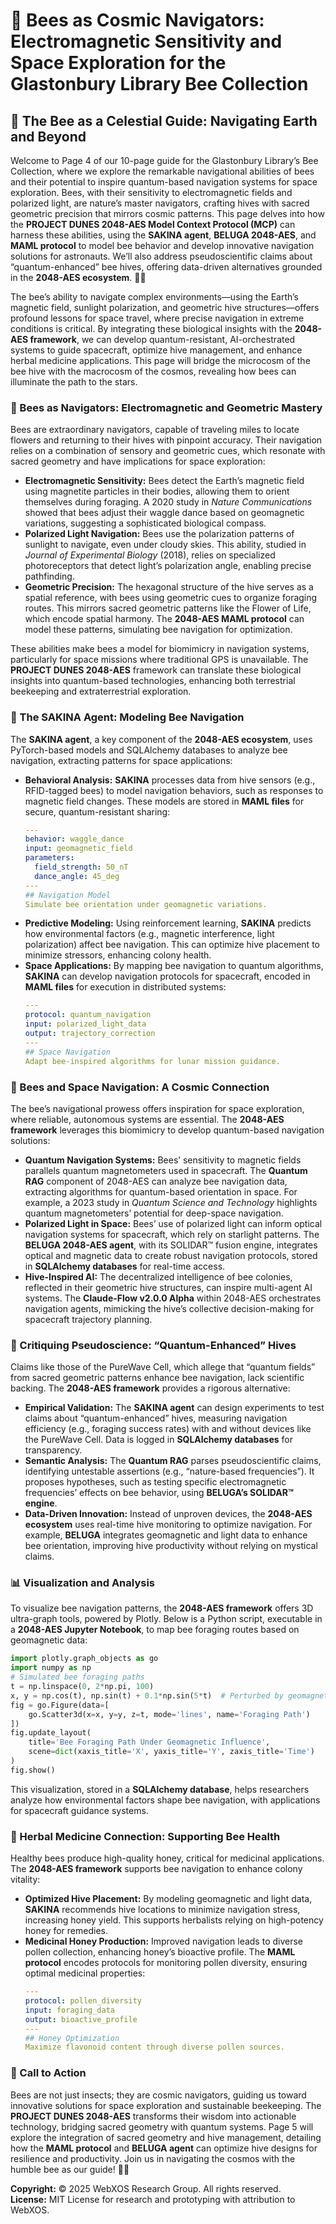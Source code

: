 # 🐝 Bees as Cosmic Navigators: Electromagnetic Sensitivity and Space Exploration for the Glastonbury Library Bee Collection

## 🌌 The Bee as a Celestial Guide: Navigating Earth and Beyond

Welcome to Page 4 of our 10-page guide for the Glastonbury Library’s Bee Collection, where we explore the remarkable navigational abilities of bees and their potential to inspire quantum-based navigation systems for space exploration. Bees, with their sensitivity to electromagnetic fields and polarized light, are nature’s master navigators, crafting hives with sacred geometric precision that mirrors cosmic patterns. This page delves into how the **PROJECT DUNES 2048-AES Model Context Protocol (MCP)** can harness these abilities, using the **SAKINA agent**, **BELUGA 2048-AES**, and **MAML protocol** to model bee behavior and develop innovative navigation solutions for astronauts. We’ll also address pseudoscientific claims about “quantum-enhanced” bee hives, offering data-driven alternatives grounded in the **2048-AES ecosystem**. 🐪✨

The bee’s ability to navigate complex environments—using the Earth’s magnetic field, sunlight polarization, and geometric hive structures—offers profound lessons for space travel, where precise navigation in extreme conditions is critical. By integrating these biological insights with the **2048-AES framework**, we can develop quantum-resistant, AI-orchestrated systems to guide spacecraft, optimize hive management, and enhance herbal medicine applications. This page will bridge the microcosm of the bee hive with the macrocosm of the cosmos, revealing how bees can illuminate the path to the stars.

### 🐝 Bees as Navigators: Electromagnetic and Geometric Mastery

Bees are extraordinary navigators, capable of traveling miles to locate flowers and returning to their hives with pinpoint accuracy. Their navigation relies on a combination of sensory and geometric cues, which resonate with sacred geometry and have implications for space exploration:

- **Electromagnetic Sensitivity:** Bees detect the Earth’s magnetic field using magnetite particles in their bodies, allowing them to orient themselves during foraging. A 2020 study in *Nature Communications* showed that bees adjust their waggle dance based on geomagnetic variations, suggesting a sophisticated biological compass.
- **Polarized Light Navigation:** Bees use the polarization patterns of sunlight to navigate, even under cloudy skies. This ability, studied in *Journal of Experimental Biology* (2018), relies on specialized photoreceptors that detect light’s polarization angle, enabling precise pathfinding.
- **Geometric Precision:** The hexagonal structure of the hive serves as a spatial reference, with bees using geometric cues to organize foraging routes. This mirrors sacred geometric patterns like the Flower of Life, which encode spatial harmony. The **2048-AES MAML protocol** can model these patterns, simulating bee navigation for optimization.

These abilities make bees a model for biomimicry in navigation systems, particularly for space missions where traditional GPS is unavailable. The **PROJECT DUNES 2048-AES** framework can translate these biological insights into quantum-based technologies, enhancing both terrestrial beekeeping and extraterrestrial exploration.

### 🧠 The SAKINA Agent: Modeling Bee Navigation

The **SAKINA agent**, a key component of the **2048-AES ecosystem**, uses PyTorch-based models and SQLAlchemy databases to analyze bee navigation, extracting patterns for space applications:

- **Behavioral Analysis:** **SAKINA** processes data from hive sensors (e.g., RFID-tagged bees) to model navigation behaviors, such as responses to magnetic field changes. These models are stored in **MAML files** for secure, quantum-resistant sharing:
  ```yaml
  ---
  behavior: waggle_dance
  input: geomagnetic_field
  parameters:
    field_strength: 50_nT
    dance_angle: 45_deg
  ---
  ## Navigation Model
  Simulate bee orientation under geomagnetic variations.
  ```
- **Predictive Modeling:** Using reinforcement learning, **SAKINA** predicts how environmental factors (e.g., magnetic interference, light polarization) affect bee navigation. This can optimize hive placement to minimize stressors, enhancing colony health.
- **Space Applications:** By mapping bee navigation to quantum algorithms, **SAKINA** can develop navigation protocols for spacecraft, encoded in **MAML files** for execution in distributed systems:
  ```yaml
  ---
  protocol: quantum_navigation
  input: polarized_light_data
  output: trajectory_correction
  ---
  ## Space Navigation
  Adapt bee-inspired algorithms for lunar mission guidance.
  ```

### 🚀 Bees and Space Navigation: A Cosmic Connection

The bee’s navigational prowess offers inspiration for space exploration, where reliable, autonomous systems are essential. The **2048-AES framework** leverages this biomimicry to develop quantum-based navigation solutions:

- **Quantum Navigation Systems:** Bees’ sensitivity to magnetic fields parallels quantum magnetometers used in spacecraft. The **Quantum RAG** component of 2048-AES can analyze bee navigation data, extracting algorithms for quantum-based orientation in space. For example, a 2023 study in *Quantum Science and Technology* highlights quantum magnetometers’ potential for deep-space navigation.
- **Polarized Light in Space:** Bees’ use of polarized light can inform optical navigation systems for spacecraft, which rely on starlight patterns. The **BELUGA 2048-AES agent**, with its SOLIDAR™ fusion engine, integrates optical and magnetic data to create robust navigation protocols, stored in **SQLAlchemy databases** for real-time access.
- **Hive-Inspired AI:** The decentralized intelligence of bee colonies, reflected in their geometric hive structures, can inspire multi-agent AI systems. The **Claude-Flow v2.0.0 Alpha** within 2048-AES orchestrates navigation agents, mimicking the hive’s collective decision-making for spacecraft trajectory planning.

### 🔬 Critiquing Pseudoscience: “Quantum-Enhanced” Hives

Claims like those of the PureWave Cell, which allege that “quantum fields” from sacred geometric patterns enhance bee navigation, lack scientific backing. The **2048-AES framework** provides a rigorous alternative:

- **Empirical Validation:** The **SAKINA agent** can design experiments to test claims about “quantum-enhanced” hives, measuring navigation efficiency (e.g., foraging success rates) with and without devices like the PureWave Cell. Data is logged in **SQLAlchemy databases** for transparency.
- **Semantic Analysis:** The **Quantum RAG** parses pseudoscientific claims, identifying untestable assertions (e.g., “nature-based frequencies”). It proposes hypotheses, such as testing specific electromagnetic frequencies’ effects on bee behavior, using **BELUGA’s SOLIDAR™ engine**.
- **Data-Driven Innovation:** Instead of unproven devices, the **2048-AES ecosystem** uses real-time hive monitoring to optimize navigation. For example, **BELUGA** integrates geomagnetic and light data to enhance bee orientation, improving hive productivity without relying on mystical claims.

### 📊 Visualization and Analysis

To visualize bee navigation patterns, the **2048-AES framework** offers 3D ultra-graph tools, powered by Plotly. Below is a Python script, executable in a **2048-AES Jupyter Notebook**, to map bee foraging routes based on geomagnetic data:

```python
import plotly.graph_objects as go
import numpy as np
# Simulated bee foraging paths
t = np.linspace(0, 2*np.pi, 100)
x, y = np.cos(t), np.sin(t) + 0.1*np.sin(5*t)  # Perturbed by geomagnetic field
fig = go.Figure(data=[
    go.Scatter3d(x=x, y=y, z=t, mode='lines', name='Foraging Path')
])
fig.update_layout(
    title='Bee Foraging Path Under Geomagnetic Influence',
    scene=dict(xaxis_title='X', yaxis_title='Y', zaxis_title='Time')
)
fig.show()
```

This visualization, stored in a **SQLAlchemy database**, helps researchers analyze how environmental factors shape bee navigation, with applications for spacecraft guidance systems.

### 🌿 Herbal Medicine Connection: Supporting Bee Health

Healthy bees produce high-quality honey, critical for medicinal applications. The **2048-AES framework** supports bee navigation to enhance colony vitality:

- **Optimized Hive Placement:** By modeling geomagnetic and light data, **SAKINA** recommends hive locations to minimize navigation stress, increasing honey yield. This supports herbalists relying on high-potency honey for remedies.
- **Medicinal Honey Production:** Improved navigation leads to diverse pollen collection, enhancing honey’s bioactive profile. The **MAML protocol** encodes protocols for monitoring pollen diversity, ensuring optimal medicinal properties:
  ```yaml
  ---
  protocol: pollen_diversity
  input: foraging_data
  output: bioactive_profile
  ---
  ## Honey Optimization
  Maximize flavonoid content through diverse pollen sources.
  ```

### 📜 Call to Action

Bees are not just insects; they are cosmic navigators, guiding us toward innovative solutions for space exploration and sustainable beekeeping. The **PROJECT DUNES 2048-AES** transforms their wisdom into actionable technology, bridging sacred geometry with quantum systems. Page 5 will explore the integration of sacred geometry and hive management, detailing how the **MAML protocol** and **BELUGA agent** can optimize hive designs for resilience and productivity. Join us in navigating the cosmos with the humble bee as our guide! 🌌✨

**Copyright:** © 2025 WebXOS Research Group. All rights reserved.  
**License:** MIT License for research and prototyping with attribution to WebXOS.